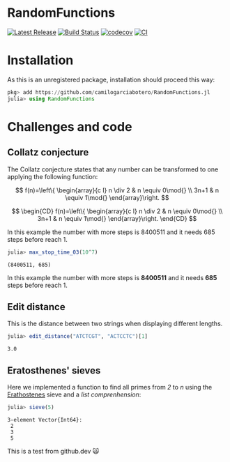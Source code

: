 # RandomFunctions

[![Latest Release](https://img.shields.io/github/release/camilogarciabotero/RandomFunctions.jl.svg)](https://github.com/camilogarciabotero/RandomFunctions.jl/releases/latest)
[![Build Status](https://travis-ci.com/camilogarciabotero/RandomFunctions.jl.svg?branch=main)](https://travis-ci.com/camilogarciabotero/RandomFunctions.jl)
[![codecov](https://codecov.io/gh/camilogarciabotero/RandomFunctions.jl/branch/main/graph/badge.svg?token=4oLhs2LF6D)](https://codecov.io/gh/camilogarciabotero/RandomFunctions.jl)
[![CI](https://github.com/camilogarciabotero/RandomFunctions.jl/actions/workflows/CI.yml/badge.svg)](https://github.com/camilogarciabotero/RandomFunctions.jl/actions/workflows/CI.yml)

# Installation

As this is an unregistered package, installation should proceed this way:

```jl
pkg> add https://github.com/camilogarciabotero/RandomFunctions.jl
julia> using RandomFunctions
```

# Challenges and code

## Collatz conjecture

The Collatz conjecture states that any number can be transformed to one applying the following function:

$$
f(n)=\left\{
\begin{array}{c l}	
    n \div 2 & n \equiv 0\mod{}    \\
    3n+1 & n \equiv 1\mod{}
\end{array}\right.
$$
<!-- 
<div align="center"><img style="background: white;" src="https://render.githubusercontent.com/render/math?math=f(n)%3D%5Cleft%5C%7B%0A%5Cbegin%7Barray%7D%7Bc%20l%7D%09%0A%20%20%20%20n%20%5Cdiv%202%20%26%20n%20%5Cequiv%200%5Cmod%7B%7D%20%20%20%20%5C%5C%0A%20%20%20%203n%2B1%20%26%20n%20%5Cequiv%201%5Cmod%7B%7D%20%0A%5Cend%7Barray%7D%5Cright."></div> -->


$$
\begin{CD}
    f(n)=\left\{
\begin{array}{c l}	
    n \div 2 & n \equiv 0\mod{}    \\
    3n+1 & n \equiv 1\mod{}
\end{array}\right.
\end{CD}
$$

In this example the number with more steps is 8400511 and it needs 685 steps before reach 1.

```jl
julia> max_stop_time_03(10^7)
```

```
(8400511, 685)
```

In this example the number with more steps is **8400511** and it needs **685** steps before reach 1.

## Edit distance

This is the distance between two strings when displaying different lengths.

```jl
julia> edit_distance("ATCTCGT", "ACTCCTC")[1]
```

```
3.0
```

## Eratosthenes' sieves

Here we implemented a function to find all primes from _2_ to _n_ using the [Erathostenes](https://en.wikipedia.org/wiki/Eratosthenes) sieve and a _list comprenhension_:

```jl
julia> sieve(5)
```

```
3-element Vector{Int64}:
 2
 3
 5
```

This is a test from github.dev 🙀
